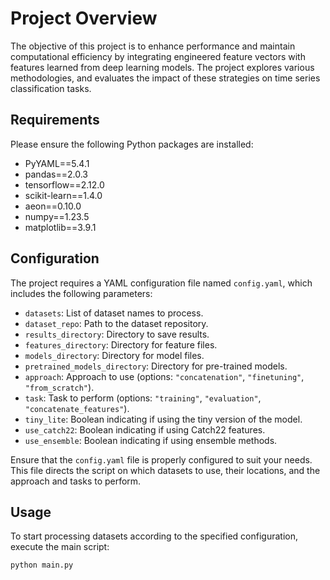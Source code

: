 # Project Overview

The objective of this project is to enhance performance and maintain computational efficiency by integrating engineered feature vectors with features learned from deep learning models. The project explores various methodologies, and evaluates the impact of these strategies on time series classification tasks.

## Requirements

Please ensure the following Python packages are installed:

- PyYAML==5.4.1
- pandas==2.0.3
- tensorflow==2.12.0
- scikit-learn==1.4.0
- aeon==0.10.0
- numpy==1.23.5
- matplotlib==3.9.1


## Configuration

The project requires a YAML configuration file named `config.yaml`, which includes the following parameters:

- `datasets`: List of dataset names to process.
- `dataset_repo`: Path to the dataset repository.
- `results_directory`: Directory to save results.
- `features_directory`: Directory for feature files.
- `models_directory`: Directory for model files.
- `pretrained_models_directory`: Directory for pre-trained models.
- `approach`: Approach to use (options: `"concatenation"`, `"finetuning"`, `"from_scratch"`).
- `task`: Task to perform (options: `"training"`, `"evaluation"`, `"concatenate_features"`).
- `tiny_lite`: Boolean indicating if using the tiny version of the model.
- `use_catch22`: Boolean indicating if using Catch22 features.
- `use_ensemble`: Boolean indicating if using ensemble methods.

Ensure that the `config.yaml` file is properly configured to suit your needs. This file directs the script on which datasets to use, their locations, and the approach and tasks to perform.

## Usage

To start processing datasets according to the specified configuration, execute the main script:

```bash
python main.py
